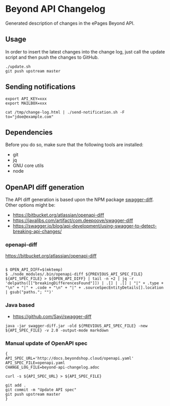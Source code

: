 # Beyond API Changelog

Generated description of changes in the ePages Beyond API.

## Usage

In order to insert the latest changes into the change log, just call the update
script and then push the changes to GitHub.

```
./update.sh
git push upstream master
```

## Sending notifications

```
export API_KEY=xxx
export MAILBOX=xxx

cat /tmp/change-log.html | ./send-notification.sh -F to="jdoe@example.com"
```

## Dependencies

Before you do so, make sure that the following tools are installed:

- git
- jq
- GNU core utils
- node

## OpenAPI diff generation

The API diff generation is based upon the NPM package [swagger-diff](https://www.npmjs.com/package/swagger-diff).
Other options might be:

- https://bitbucket.org/atlassian/openapi-diff
- https://javalibs.com/artifact/com.deepoove/swagger-diff
- https://swagger.io/blog/api-development/using-swagger-to-detect-breaking-api-changes/

### openapi-diff

https://bitbucket.org/atlassian/openapi-diff

```

$ OPEN_API_DIFF=$(mktemp)
$ ./node_modules/.bin/openapi-diff ${PREVIOUS_API_SPEC_FILE} ${API_SPEC_FILE} > ${OPEN_API_DIFF} | tail -n +2 | jq -r 'delpaths([["breakingDifferencesFound"]]) | .[] | .[] | "|" + .type + "\n" + "|" + .code + "\n" + "|" + .sourceSpecEntityDetails[].location | gsub("paths."; "")'
```


### Java based
- https://github.com/Sayi/swagger-diff

```
java -jar swagger-diff.jar -old ${PREVIOUS_API_SPEC_FILE} -new ${API_SPEC_FILE} -v 2.0 -output-mode markdown
```

### Manual update of OpenAPI spec

```
{
API_SPEC_URL='http://docs.beyondshop.cloud/openapi.yaml'
API_SPEC_FILE=openapi.yaml
CHANGE_LOG_FILE=beyond-api-changelog.adoc

curl -s ${API_SPEC_URL} > ${API_SPEC_FILE}

git add .
git commit -m "Update API spec"
git push upstream master
}
```
